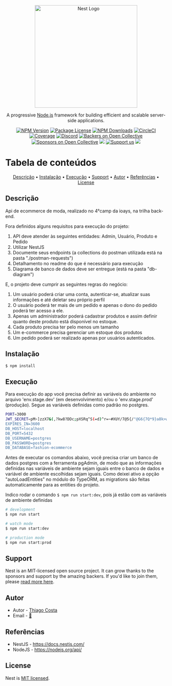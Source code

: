 <p align="center">
  <a href="http://nestjs.com/" target="blank"><img src="https://nestjs.com/img/logo_text.svg" width="320" alt="Nest Logo" /></a>
</p>

[circleci-image]: https://img.shields.io/circleci/build/github/nestjs/nest/master?token=abc123def456
[circleci-url]: https://circleci.com/gh/nestjs/nest

  <p align="center">A progressive <a href="http://nodejs.org" target="_blank">Node.js</a> framework for building efficient and scalable server-side applications.</p>
    <p align="center">
<a href="https://www.npmjs.com/~nestjscore" target="_blank"><img src="https://img.shields.io/npm/v/@nestjs/core.svg" alt="NPM Version" /></a>
<a href="https://www.npmjs.com/~nestjscore" target="_blank"><img src="https://img.shields.io/npm/l/@nestjs/core.svg" alt="Package License" /></a>
<a href="https://www.npmjs.com/~nestjscore" target="_blank"><img src="https://img.shields.io/npm/dm/@nestjs/common.svg" alt="NPM Downloads" /></a>
<a href="https://circleci.com/gh/nestjs/nest" target="_blank"><img src="https://img.shields.io/circleci/build/github/nestjs/nest/master" alt="CircleCI" /></a>
<a href="https://coveralls.io/github/nestjs/nest?branch=master" target="_blank"><img src="https://coveralls.io/repos/github/nestjs/nest/badge.svg?branch=master#9" alt="Coverage" /></a>
<a href="https://discord.gg/G7Qnnhy" target="_blank"><img src="https://img.shields.io/badge/discord-online-brightgreen.svg" alt="Discord"/></a>
<a href="https://opencollective.com/nest#backer" target="_blank"><img src="https://opencollective.com/nest/backers/badge.svg" alt="Backers on Open Collective" /></a>
<a href="https://opencollective.com/nest#sponsor" target="_blank"><img src="https://opencollective.com/nest/sponsors/badge.svg" alt="Sponsors on Open Collective" /></a>
  <a href="https://paypal.me/kamilmysliwiec" target="_blank"><img src="https://img.shields.io/badge/Donate-PayPal-ff3f59.svg"/></a>
    <a href="https://opencollective.com/nest#sponsor"  target="_blank"><img src="https://img.shields.io/badge/Support%20us-Open%20Collective-41B883.svg" alt="Support us"></a>
  <a href="https://twitter.com/nestframework" target="_blank"><img src="https://img.shields.io/twitter/follow/nestframework.svg?style=social&label=Follow"></a>
</p>
  <!--[![Backers on Open Collective](https://opencollective.com/nest/backers/badge.svg)](https://opencollective.com/nest#backer)
  [![Sponsors on Open Collective](https://opencollective.com/nest/sponsors/badge.svg)](https://opencollective.com/nest#sponsor)-->

Tabela de conteúdos
=================
<p align="center">
 <a href="#descrição">Descrição</a> •
 <a href="#instalação">Instalação</a> • 
 <a href="#execução">Execução</a> • 
 <a href="#support">Support</a> • 
 <a href="#autor">Autor</a> • 
 <a href="#referências">Referências</a> • 
 <a href="#license">License</a>
</p>

## Descrição

Api de ecommerce de moda, realizado no 4°camp da ioays, na trilha back-end.

Fora definidos alguns requisitos para execução do projeto:
1. API deve atender às seguintes entidades: Admin, Usuário, Produto e Pedido 
2. Utilizar NestJS
3. Documente seus endpoints (a collections do postman utilizada está na pasta "./postman-requests")
4. Detalhamento no readme do que é necessário para execução
5. Diagrama de banco de dados deve ser entregue (está na pasta "db-diagram")

E, o projeto deve cumprir as seguintes regras do negócio:
1. Um usuário poderá criar uma conta,
autenticar-se, atualizar suas informações
e até deletar seu próprio perfil
2. O usuário poderá ter mais de um pedido
e apenas o dono do pedido poderá ter
acesso a ele.
3. Apenas um administrador poderá
cadastrar produtos e assim definir quanto
deste produto está disponível no estoque.
4. Cada produto precisa ter pelo menos um
tamanho
5. Um e-commerce precisa gerenciar um
estoque dos produtos
6. Um pedido poderá ser realizado apenas por
usuários autenticados.

## Instalação

```bash
$ npm install
```

## Execução
Para execução do app você precisa definir as variáveis do ambiente no arquivo 'env.stage.dev' (em desenvolvimento) e/ou o 'env.stage.prod' (produção). Segue as variáveis definidas como padrão no postgres.
```bash
PORT=3000
JWT_SECRET=pM>]zzX7&(,?kw8?DDc;pXSRq^S(=d)^r=~#XUY/7@5{/"@G6{7Q*9}a8k>wj^Na
EXPIRES_IN=3600
DB_HOST=localhost
DB_PORT=5432
DB_USERNAME=postgres
DB_PASSWORD=postgres
DB_DATABASE=fashion-ecommerce
```


Antes de executar os comandos abaixo, você precisa criar um banco de dados postgres com a ferramenta pgAdmin, de modo que as informações definidas nas variáveis de ambiente sejam iguais entre o banco de dados e variável de ambiente escolhidas sejam iguais. Como deixei ativo a opção "autoLoadEntities" no módulo do TypeORM, as migrations são feitas automaticamente para as entities do projeto.

Indico rodar o comando `$ npm run start:dev`, pois já estão com as variáveis de ambiente definidas
```bash
# development
$ npm run start

# watch mode
$ npm run start:dev

# production mode
$ npm run start:prod
```


## Support

Nest is an MIT-licensed open source project. It can grow thanks to the sponsors and support by the amazing backers. If you'd like to join them, please [read more here](https://docs.nestjs.com/support).

## Autor

- Autor - [Thiago Costa](https://github.com/thi-costa)
- Email - [📧](mailto:thiago14abr@gmail.com?cc=&bcc=&subject=Ol%C3%A1%20Thiago!&body=)

## Referências
- NestJS - https://docs.nestjs.com/
- NodeJS - https://nodejs.org/api/

## License

Nest is [MIT licensed](LICENSE).
